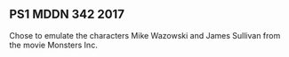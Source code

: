 ## PS1 MDDN 342 2017

Chose to emulate the characters 
Mike Wazowski and James Sullivan from 
the movie Monsters Inc.